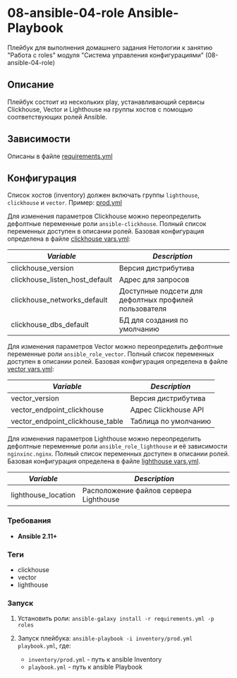 # 08-ansible-04-role Ansible-Playbook

Плейбук для выполнения домашнего задания Нетологии к занятию "Работа с roles" модуля "Система управления конфигурациями" (08-ansible-04-role)

## Описание

Плейбук состоит из нескольких play, устанавливающий сервисы Clickhouse, Vector и Lighthouse на группы хостов с помощью соответствующих ролей Ansible.

## Зависимости

Описаны в файле [requirements.yml](requirements.yml)

## Конфигурация

Список хостов (inventory) должен включать группы `lighthouse`, `clickhouse` и `veсtor`. Пример: [prod.yml](inventory/prod.example.yml)

Для изменения параметров Clickhouse можно переопределить дефолтные переменные роли `ansible-clickhouse`. Полный список переменных доступен в описании ролей. Базовая конфигурация определена в файле [clickhouse vars.yml](group_vars/clickhouse/vars.yml):

| *Variable* | *Description* |
| - | - |
| clickhouse_version | Версия дистрибутива |
| clickhouse_listen_host_default | Адрес для запросов |
| clickhouse_networks_default | Доступные подсети для дефолтных профилей пользователя |
| clickhouse_dbs_default | БД для создания по умолчанию |

Для изменения параметров Vector можно переопределить дефолтные переменные роли `ansible_role_vector`. Полный список переменных доступен в описании ролей. Базовая конфигурация определена в файле [vector vars.yml](group_vars/vector/vars.yml):

| *Variable* | *Description* |
| - | - |
| vector_version | Версия дистрибутива |
| vector_endpoint_clickhouse | Адрес Clickhouse API |
| vector_endpoint_clickhouse_table | Таблица по умолчанию |

Для изменения параметров Lighthouse можно переопределить дефолтные переменные роли `ansible_role_lighthouse` и её зависимости `nginxinc.nginx`. Полный список переменных доступен в описании ролей. Базовая конфигурация определена в файле [lighthouse vars.yml](group_vars/lighthouse/vars.yml).

| *Variable* | *Description* |
| - | - |
| lighthouse_location | Расположение файлов сервера Lighthouse |

### Требования

- **Ansible 2.11+**

### Теги

- clickhouse
- vector
- lighthouse

### Запуск

1. Установить роли: `ansible-galaxy install -r requirements.yml -p roles`
2. Запуск плейбука: `ansible-playbook -i inventory/prod.yml playbook.yml`, где:

    - `inventory/prod.yml` - путь к ansible Inventory
    - `playbook.yml` - путь к ansible Playbook
